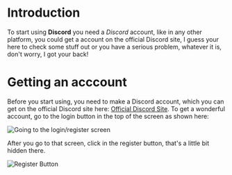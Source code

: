 # Introduction
To start using **Discord** you need a *Discord* account, like in any other platform, you could get a account on the official
Discord site, I guess your here to check some stuff out or you have a serious problem, whatever it is, don't worry, I got
your back!

# Getting an acccount
Before you start using, you need to make a Discord account, which you can get on the official Discord site here: 
[Official Discord Site](https://www.discordapp.com). To get a wonderful account, go to the login button in the top of the 
screen as shown here: 

![Going to the login/register screen](https://github.com/DeadlyFirex/DiscordApp/blob/master/IMG_0112.JPG)

After you go to that screen, click in the register button, that's a little bit hidden there.

![Register Button](https://github.com/DeadlyFirex/DiscordApp/blob/master/IMG_0113.JPG)

